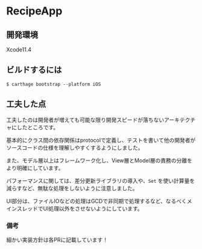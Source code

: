 # RecipeApp

## 開発環境
Xcode11.4

## ビルドするには
`$ carthage bootstrap --platform iOS`

## 工夫した点
工夫したのは開発者が増えても可能な限り開発スピードが落ちないアーキテクチャにしたところです。

基本的にクラス間の依存関係はprotocolで定義し、テストを書いて他の開発者がソースコードの仕様を理解しやすくするようにしました。

また、モデル層以上はフレームワーク化し、View層とModel層の責務の分離をより明確にしています。

パフォーマンスに関しては、差分更新ライブラリの導入や、`Set` を使い計算量を減らすなど、無駄な処理をしないように注意しました。

UI部分は、ファイルIOなどの処理はGCDで非同期で処理するなど、なるべくメインスレッドでUI処理以外をさせないようにしています。

### 備考
細かい実装方針は各PRに記載しています！
